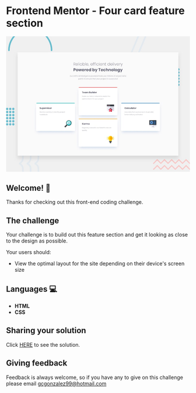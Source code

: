 # Frontend Mentor - Four card feature section

![Design preview for the Four card feature section coding challenge](./design/desktop-preview.jpg)

## Welcome! 👋

Thanks for checking out this front-end coding challenge.

## The challenge

Your challenge is to build out this feature section and get it looking as close to the design as possible.

Your users should:

- View the optimal layout for the site depending on their device's screen size

## Languages :computer: 

- **HTML** 
- **CSS**

## Sharing your solution

Click [HERE](https://four-card-feature-section-plum-seven.vercel.app) to see the solution.

## Giving feedback

Feedback is always welcome, so if you have any to give on this challenge please email gcgonzalez99@hotmail.com

